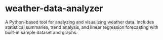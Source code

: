 # weather-data-analyzer
A Python-based tool for analyzing and visualizing weather data. Includes statistical summaries, trend analysis, and linear regression forecasting with built-in sample dataset and graphs.
